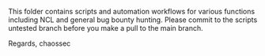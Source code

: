 This folder contains scripts and automation workflows for various functions including NCL and general bug bounty hunting. Please commit to the scripts untested branch before you make a pull to the main branch. 

Regards, 
chaossec